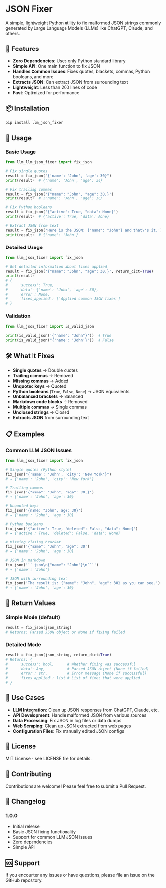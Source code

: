 # JSON Fixer

A simple, lightweight Python utility to fix malformed JSON strings commonly generated by Large Language Models (LLMs) like ChatGPT, Claude, and others.

## 🚀 Features

- **Zero Dependencies**: Uses only Python standard library
- **Simple API**: One main function to fix JSON
- **Handles Common Issues**: Fixes quotes, brackets, commas, Python booleans, and more
- **Extracts JSON**: Can extract JSON from surrounding text
- **Lightweight**: Less than 200 lines of code
- **Fast**: Optimized for performance

## 📦 Installation

```bash
pip install llm_json_fixer
```

## 🔧 Usage

### Basic Usage

```python
from llm_llm_json_fixer import fix_json

# Fix single quotes
result = fix_json("{'name': 'John', 'age': 30}")
print(result)  # {'name': 'John', 'age': 30}

# Fix trailing commas
result = fix_json('{"name": "John", "age": 30,}')
print(result)  # {'name': 'John', 'age': 30}

# Fix Python booleans
result = fix_json('{"active": True, "data": None}')
print(result)  # {'active': True, 'data': None}

# Extract JSON from text
result = fix_json('Here is the JSON: {"name": "John"} and that\'s it.')
print(result)  # {'name': 'John'}
```

### Detailed Usage

```python
from llm_json_fixer import fix_json

# Get detailed information about fixes applied
result = fix_json('{"name": "John", "age": 30,}', return_dict=True)
print(result)
# {
#     'success': True,
#     'data': {'name': 'John', 'age': 30},
#     'error': None,
#     'fixes_applied': ['Applied common JSON fixes']
# }
```

### Validation

```python
from llm_json_fixer import is_valid_json

print(is_valid_json('{"name": "John"}'))  # True
print(is_valid_json("{'name': 'John'}"))  # False
```

## 🛠️ What It Fixes

- **Single quotes** → Double quotes
- **Trailing commas** → Removed
- **Missing commas** → Added
- **Unquoted keys** → Quoted
- **Python booleans** (`True`, `False`, `None`) → JSON equivalents
- **Unbalanced brackets** → Balanced
- **Markdown code blocks** → Removed
- **Multiple commas** → Single commas
- **Unclosed strings** → Closed
- **Extracts JSON** from surrounding text

## 📋 Examples

### Common LLM JSON Issues

```python
from llm_json_fixer import fix_json

# Single quotes (Python style)
fix_json("{'name': 'John', 'city': 'New York'}")
# → {'name': 'John', 'city': 'New York'}

# Trailing commas
fix_json('{"name": "John", "age": 30,}')
# → {'name': 'John', 'age': 30}

# Unquoted keys
fix_json('{name: "John", age: 30}')
# → {'name': 'John', 'age': 30}

# Python booleans
fix_json('{"active": True, "deleted": False, "data": None}')
# → {'active': True, 'deleted': False, 'data': None}

# Missing closing bracket
fix_json('{"name": "John", "age": 30')
# → {'name': 'John', 'age': 30}

# JSON in markdown
fix_json('```json\n{"name": "John"}\n```')
# → {'name': 'John'}

# JSON with surrounding text
fix_json('The result is: {"name": "John", "age": 30} as you can see.')
# → {'name': 'John', 'age': 30}
```

## 🔄 Return Values

### Simple Mode (default)
```python
result = fix_json(json_string)
# Returns: Parsed JSON object or None if fixing failed
```

### Detailed Mode
```python
result = fix_json(json_string, return_dict=True)
# Returns: {
#     'success': bool,      # Whether fixing was successful
#     'data': Any,          # Parsed JSON object (None if failed)
#     'error': str,         # Error message (None if successful)
#     'fixes_applied': list # List of fixes that were applied
# }
```

## 🎯 Use Cases

- **LLM Integration**: Clean up JSON responses from ChatGPT, Claude, etc.
- **API Development**: Handle malformed JSON from various sources
- **Data Processing**: Fix JSON in log files or data dumps
- **Web Scraping**: Clean up JSON extracted from web pages
- **Configuration Files**: Fix manually edited JSON configs

## 📄 License

MIT License - see LICENSE file for details.

## 🤝 Contributing

Contributions are welcome! Please feel free to submit a Pull Request.

## 📝 Changelog

### 1.0.0
- Initial release
- Basic JSON fixing functionality
- Support for common LLM JSON issues
- Zero dependencies
- Simple API

## 🆘 Support
If you encounter any issues or have questions, please file an issue on the GitHub repository.
